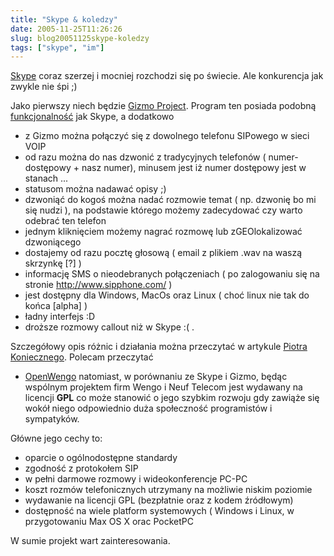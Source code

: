 ```yaml
---
title: "Skype & koledzy"
date: 2005-11-25T11:26:26
slug: blog20051125skype-koledzy
tags: ["skype", "im"]
---
```

<a href="http://www.skype.com/">Skype</a> coraz szerzej i mocniej rozchodzi się po świecie. Ale konkurencja jak zwykle nie śpi ;)

Jako pierwszy niech będzie <a href="http://www.gizmoproject.com/">Gizmo Project</a>. Program ten posiada podobną <a href="http://www.gizmoproject.com/screen-shots.html">funkcjonalność</a> jak Skype, a dodatkowo

* z Gizmo można połączyć się z dowolnego telefonu SIPowego w sieci VOIP
* od razu można do nas dzwonić z tradycyjnych telefonów ( numer-dostępowy + nasz numer), minusem jest iż numer dostępowy jest w stanach ...
* statusom można nadawać opisy ;)
* dzwoniąć do kogoś można nadać rozmowie temat ( np. dzwonię bo mi się nudzi ), na podstawie którego możemy zadecydować czy warto odebrać ten telefon
* jednym kliknięciem możemy nagrać rozmowę lub zGEOlokalizować dzwoniącego
* dostajemy od razu pocztę głosową ( email z plikiem .wav na waszą skrzynkę [?] )
* informację SMS o nieodebranych połączeniach ( po zalogowaniu się na stronie http://www.sipphone.com/ )
* jest dostępny dla Windows, MacOs oraz Linux ( choć linux nie tak do końca [alpha] )
* ładny interfejs :D
* droższe rozmowy callout niż w Skype :( .

Szczegółowy opis różnic i działania można przeczytać w artykule <a href="http://piko.jogger.pl/comment.php?eid=143749">Piotra  Koniecznego</a>. Polecam przeczytać

* <a href="http://www.openwengo.com/">OpenWengo</a> natomiast, w porównaniu ze Skype i Gizmo, będąc wspólnym projektem firm Wengo i Neuf Telecom jest wydawany na licencji <strong>GPL</strong> co może stanowić o jego szybkim rozwoju gdy zawiąże się wokół niego odpowiednio duża społeczność programistów i sympatyków.

Główne jego cechy to:

* oparcie o ogólnodostępne standardy
* zgodność z protokołem SIP
* w pełni darmowe rozmowy i wideokonferencje PC-PC
* koszt rozmów telefonicznych utrzymany na możliwie niskim poziomie
* wydawanie na licencji GPL (bezpłatnie oraz z kodem źródłowym)
* dostępność na wiele platform systemowych ( Windows i Linux, w przygotowaniu Max OS X orac PocketPC

W sumie projekt wart zainteresowania.
